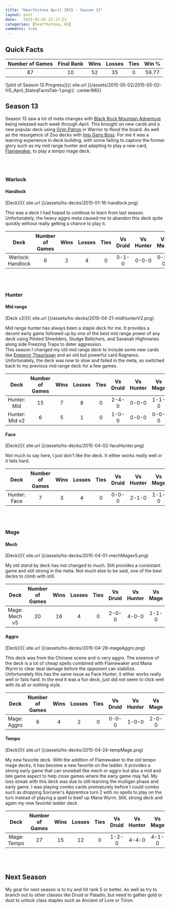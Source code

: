 ```yaml
---
title: "Hearthstone April 2015 - Season 13"
layout: post
date:   2015-05-02 22:17:23
categories: [hearthstone, HS]
comments: true
---
```

## Quick Facts

| Number of Games | Final Rank | Wins | Losses | Ties | Win % |
|:---------------:|:----------:|:----:|:------:|:----:|:-----:|
|       87        |     10     |  52  |   35   |  0   | 59.77 |

![plot of Season 13 Progress]({{ site.url }}/assets/2015-05-02/2015-05-02-HS_April_StatsqFactsTab-1.png){: .centerIMG} 

## Season 13

Season 13 saw a lot of meta changes with [Black Rock Mountain Adventure](http://us.battle.net/hearthstone/en/expansions-adventures/blackrock-mountain/) being released each week through April.  This brought on new cards and a new popular deck using [Grim Patron](http://hearthstone.gamepedia.com/Grim_Patron) in Warrior to flood the board.  As well as the resurgence of Zoo decks with [Imp Gang Boss](http://hearthstone.gamepedia.com/Imp_Gang_Boss).  For me it was a learning experience in deck building, with some failing to capture the former glory such as my mid range hunter and adapting to play a new card, [Flamewaker](http://hearthstone.gamepedia.com/Flamewaker), to play a tempo mage deck.

<br><br>

### Warlock

#### Handlock

[Deck]({{ site.url }}/assets/hs-decks/2015-01-16-handlock.png)

This was a deck I had hoped to continue to learn from last season.  Unfortunately, the heavy aggro meta caused me to abandon this deck quite quickly without really getting a chance to play it.


|       Deck        | Number of Games | Wins | Losses | Ties | Vs Druid | Vs Hunter | Vs Mage | Vs Paladin | Vs Priest | Vs Shaman | Vs Warlock | Vs Warrior |
|:-----------------:|:---------------:|:----:|:------:|:----:|:--------:|:---------:|:-------:|:----------:|:---------:|:---------:|:----------:|:----------:|
| Warlock: Handlock |        6        |  2   |   4    |  0   |  0-1-0   |   0-0-0   |  0-2-0  |   1-1-0    |   1-0-0   |   0-0-0   |   0-0-0    |   0-0-0    |

<br><br>

### Hunter

#### Mid range

[Deck v2]({{ site.url }}/assets/hs-decks/2015-04-21-midHunterV2.png)

Mid range hunter has always been a staple deck for me.  It provides a decent early game followed up by one of the best mid range power of any deck using Piloted Shredders, Sludge Beltchers, and Savanah Highmanes along side Freezing Traps to deter aggression.  
This season I changed my old mid range deck to include some new cards like [Emperor Thaurissan](http://hearthstone.gamepedia.com/Emperor_Thaurissan) and an old but powerful card Ragnaros.  Unfortunately, the deck was now to slow and failed in the meta, so switched back to my previous mid range deck for a few games.


|      Deck      | Number of Games | Wins | Losses | Ties | Vs Druid | Vs Hunter | Vs Mage | Vs Paladin | Vs Priest | Vs Shaman | Vs Warlock | Vs Warrior |
|:--------------:|:---------------:|:----:|:------:|:----:|:--------:|:---------:|:-------:|:----------:|:---------:|:---------:|:----------:|:----------:|
|  Hunter: Mid   |       15        |  7   |   8    |  0   |  2-4-0   |   0-0-0   |  1-1-0  |   1-2-0    |   1-0-0   |   0-0-0   |   0-0-0    |   2-0-0    |
| Hunter: Mid v2 |        6        |  5   |   1    |  0   |  1-0-0   |   0-0-0   |  0-0-0  |   0-0-0    |   0-0-0   |   0-0-0   |   2-0-0    |   1-1-0    |

#### Face

[Deck]({{ site.url }}/assets/hs-decks/2015-04-02-faceHunter.png)

Not much to say here, I just don't like the deck.  It either works really well or it fails hard.


|     Deck     | Number of Games | Wins | Losses | Ties | Vs Druid | Vs Hunter | Vs Mage | Vs Paladin | Vs Priest | Vs Shaman | Vs Warlock | Vs Warrior |
|:------------:|:---------------:|:----:|:------:|:----:|:--------:|:---------:|:-------:|:----------:|:---------:|:---------:|:----------:|:----------:|
| Hunter: Face |        7        |  3   |   4    |  0   |  0-0-0   |   2-1-0   |  1-1-0  |   0-0-0    |   0-1-0   |   0-0-0   |   0-1-0    |   0-0-0    |

<br><br>

### Mage

#### Mech

[Deck]({{ site.url }}/assets/hs-decks/2015-04-01-mechMagev5.png)

My old stand by deck has not changed to much.  Still provides a consistant game and still strong in the meta.  Not much else to be said, one of the best decks to climb with still.


|     Deck      | Number of Games | Wins | Losses | Ties | Vs Druid | Vs Hunter | Vs Mage | Vs Paladin | Vs Priest | Vs Shaman | Vs Warlock | Vs Warrior |
|:-------------:|:---------------:|:----:|:------:|:----:|:--------:|:---------:|:-------:|:----------:|:---------:|:---------:|:----------:|:----------:|
| Mage: Mech v5 |       20        |  16  |   4    |  0   |  2-0-0   |   4-0-0   |  1-1-0  |   1-1-0    |   3-0-0   |   0-1-0   |   2-1-0    |   1-0-0    |

#### Aggro

[Deck]({{ site.url }}/assets/hs-decks/2015-04-28-mageAggro.png)

This deck was from the Chinese scene and is very aggro.  The essence of the deck is a lot of cheap spells combined with Flamewaker and Mana Wyrm to clear deal damage before the opponent can stabilize.  Unfortunately this has the same issue as Face Hunter, it either works really well or fails hard.  In the end it was a fun deck, just did not seem to click well with its all or nothing style.


|    Deck     | Number of Games | Wins | Losses | Ties | Vs Druid | Vs Hunter | Vs Mage | Vs Paladin | Vs Priest | Vs Shaman | Vs Warlock | Vs Warrior |
|:-----------:|:---------------:|:----:|:------:|:----:|:--------:|:---------:|:-------:|:----------:|:---------:|:---------:|:----------:|:----------:|
| Mage: Aggro |        6        |  4   |   2    |  0   |  0-0-0   |   1-0-0   |  2-0-0  |   0-0-0    |   0-0-0   |   0-0-0   |   1-1-0    |   0-0-0    |

#### Tempo

[Deck]({{ site.url }}/assets/hs-decks/2015-04-24-tempMage.png)

My new favorite deck.  With the addition of Flamewaker to the old tempo mage decks, it has become a new favorite on the ladder.  It provides a strong early game that can snowball like mech or aggro but also a mid and late game aspect to help close games where the early game may fail.  My loss streak with this deck was due to still learning the mulligan phase and early game.  I was playing combo cards prematurely before I could combo such as dropping Sorcerer's Apprentice turn 2 with no spells to play on the turn instead of playing a spell to beef up Mana Wyrm.  Still, strong deck and again my new favorite ladder deck.


|    Deck     | Number of Games | Wins | Losses | Ties | Vs Druid | Vs Hunter | Vs Mage | Vs Paladin | Vs Priest | Vs Shaman | Vs Warlock | Vs Warrior |
|:-----------:|:---------------:|:----:|:------:|:----:|:--------:|:---------:|:-------:|:----------:|:---------:|:---------:|:----------:|:----------:|
| Mage: Tempo |       27        |  15  |   12   |  0   |  1-2-0   |   4-4-0   |  4-1-0  |   1-2-0    |   0-1-0   |   1-0-0   |   2-2-0    |   2-0-0    |

<br><br>

## Next Season

My goal for next season is to try and hit rank 5 or better.  As well as try to branch out to other classes like Druid or Paladin, but need to gather gold or dust to unlock class staples such as Ancient of Lore or Tirion.
